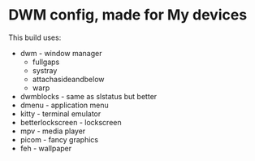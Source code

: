 # DWM config, made for My devices

This build uses:
* dwm - window manager
    * fullgaps
    * systray
    * attachasideandbelow
    * warp
* dwmblocks - same as slstatus but better
* dmenu - application menu
* kitty - terminal emulator
* betterlockscreen - lockscreen
* mpv - media player
* picom - fancy graphics
* feh - wallpaper

